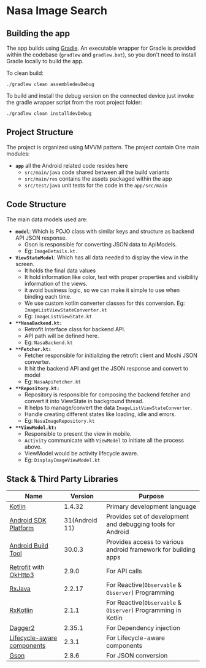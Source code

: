 # Nasa Image Search

## Building the app
The app builds using [Gradle](http://www.gradle.org/). An executable wrapper for Gradle is provided within the codebase (`gradlew` and `gradlew.bat`), so you don't need to install Gradle locally to build the app.

To clean build:

`./gradlew clean assembledevDebug`


To build and install the debug version on the connected device just invoke the gradle wrapper script from the root project folder:

    ./gradlew clean installdevDebug


## Project Structure
The project is organized using MVVM pattern. The project contain One main modules:

- **`app`** all the Android related code resides here
    - `src/main/java` code shared between all the build variants
    - `src/main/res` contains the assets packaged within the app
    - `src/test/java` unit tests for the code in the `app/src/main`


## Code Structure
The main data models used are:
- **`model`**: Which is POJO class with similar keys and structure as backend API JSON response.
    - Gson is responsible for converting JSON data to ApiModels.
    - Eg: `ImageDetails.kt.`
- **`ViewStateModel`**: Which has all data needed to display the view in the screen.
    - It holds the final data values
    - It hold information like color, text with proper properties and visibility information of the views.
    - it avoid business logic, so we can make it simple to use when binding each time.
    - We use custom kotlin converter classes for this conversion. Eg: `ImageListViewStateConverter.kt`
    - Eg: `ImageListViewState.kt`
- **`**NasaBackend.kt:`**
    - Retrofit Interface class for backend API.
    - API path will be defined here.
    - Eg: `NasaBackend.kt`
- **`**Fetcher.kt:`**
    - Fetcher responsible for initializing the retrofit client and Moshi JSON converter.
    - It hit the backend API and get the JSON response and convert to model
    - Eg: `NasaApiFetcher.kt`
- **`**Repository.kt:`**
    - Repository is responsible for composing the backend fetcher and convert it into ViewState in background thread.
    - It helps to manage/convert the data `ImageListViewStateConverter`.
    - Handle creating different states like loading, idle and errors.
    - Eg: `NasaImageRepository.kt`
- **`**ViewModel.kt:`**
    - Responsible to present the view in mobile.
    - `Activity` communicate with `ViewModel` to initiate all the process above.
    - ViewModel would be activity lifecycle aware.
    - Eg: `DisplayImageViewModel.kt`

## Stack & Third Party Libraries

| Name | Version |Purpose |
|-------|-------|-------|
| [Kotlin](https://developer.android.com/kotlin) | 1.4.32 | Primary development language |
| [Android SDK Platform](https://developer.android.com/studio/releases/platforms) | 31(Android 11) | Provides set of development and debugging tools for Android |
| [Android Build Tool](https://developer.android.com/studio/releases/build-tools.html)| 30.0.3  | Provides access to various android framework for building apps |
| [Retrofit](http://square.github.io/retrofit/) with [OkHttp3](http://square.github.io/okhttp/) | 2.9.0 | For API calls |
| [RxJava](https://github.com/ReactiveX/RxJava) | 2.2.17  | For Reactive(`Observable` & `Observer`) Programming |
| [RxKotlin](https://github.com/ReactiveX/RxKotlin) | 2.1.1  | For Reactive(`Observable` & `Observer`) Programming in Kotlin |
| [Dagger2](https://github.com/google/dagger) | 2.35.1  | For Dependency injection  |
| [Lifecycle-aware components](https://developer.android.com/topic/libraries/architecture/adding-components#lifecycle/) | 2.3.1  | For Lifecycle-aware components  |
| [Gson](https://github.com/google/gson) | 2.8.6 | For JSON conversion |


